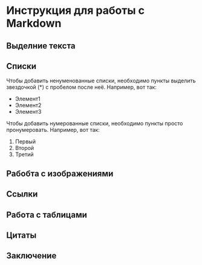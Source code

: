 # Инструкция для работы с Markdown

## Выделние текста

## Списки

Чтобы добавить ненуменованные списки, необходимо пункты выделить звездочкой (*) с пробелом после неё.
Например, вот так:
* Элемент1
* Элемент2
* Элемент3

Чтобы добавить нумерованные списки, необходимо пункты просто пронумеровать.
Например, вот так:
1. Первый
2. Второй
3. Третий

## Рабобта с изображениями

## Ссылки

## Работа с таблицами

## Цитаты

## Заключение